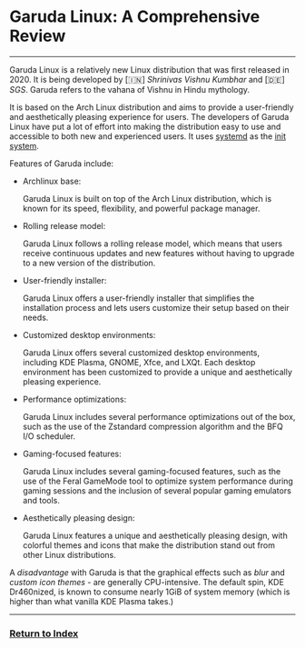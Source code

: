 # Garuda Linux: A Comprehensive Review
---

Garuda Linux is a relatively new Linux distribution that was first released in 2020. It is being developed by [🇮🇳] *Shrinivas Vishnu Kumbhar* and [🇩🇪] *SGS*. Garuda refers to the vahana of Vishnu in Hindu mythology.

It is based on the Arch Linux distribution and aims to provide a user-friendly and aesthetically pleasing experience for users. The developers of Garuda Linux have put a lot of effort into making the distribution easy to use and accessible to both new and experienced users. It uses [systemd](https://en.wikipedia.org/wiki/Systemd) as the [init system](https://en.wikipedia.org/wiki/Init).

Features of Garuda include:
- Archlinux base: 

    Garuda Linux is built on top of the Arch Linux distribution, which is known for its speed, flexibility, and powerful package manager.

- Rolling release model:

    Garuda Linux follows a rolling release model, which means that users receive continuous updates and new features without having to upgrade to a new version of the distribution.

- User-friendly installer:

    Garuda Linux offers a user-friendly installer that simplifies the installation process and lets users customize their setup based on their needs.

- Customized desktop environments: 

    Garuda Linux offers several customized desktop environments, including KDE Plasma, GNOME, Xfce, and LXQt. Each desktop environment has been customized to provide a unique and aesthetically pleasing experience.

- Performance optimizations: 

    Garuda Linux includes several performance optimizations out of the box, such as the use of the Zstandard compression algorithm and the BFQ I/O scheduler.

- Gaming-focused features: 

    Garuda Linux includes several gaming-focused features, such as the use of the Feral GameMode tool to optimize system performance during gaming sessions and the inclusion of several popular gaming emulators and tools.

- Aesthetically pleasing design: 

    Garuda Linux features a unique and aesthetically pleasing design, with colorful themes and icons that make the distribution stand out from other Linux distributions.

A *disadvantage* with Garuda is that the graphical effects such as *blur* and *custom icon themes* - are generally CPU-intensive. The default spin, KDE Dr460nized, is known to consume nearly 1GiB of system memory (which is higher than what vanilla KDE Plasma takes.)

---
### [Return to Index](../)